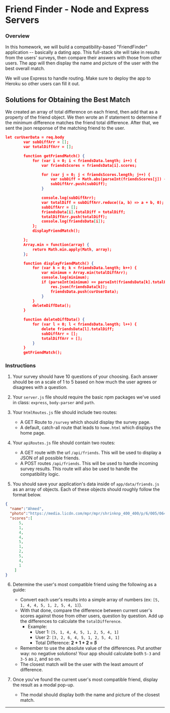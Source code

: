 # Friend Finder - Node and Express Servers

### Overview

In this homework, we will build a compatibility-based "FriendFinder" application -- basically a dating app. This full-stack site will take in results from the users' surveys, then compare their answers with those from other users. The app will then display the name and picture of the user with the best overall match. 

We will use Express to handle routing. Make sure to deploy the app to Heroku so other users can fill it out.

## Solutions for Obtaining the Best Match

We created an array of total difference on each friend, then add that as a property of the friend object.
We then wrote an if statement to determine if the minimum difference matches the friend total difference.
After that, we sent the json response of the matching friend to the user.

```json
let curUserData = req.body
        var subDiffArr = [];
        var totalDiffArr = [];

        function getFriendMatch() {
            for (var i = 0; i < friendsData.length; i++) {
                var friendsScores = friendsData[i].scores;

                for (var j = 0; j < friendsScores.length; j++) {
                    var subDiff = Math.abs(parseInt(friendsScores[j]) - parseInt(curUserData.scores[j]));
                    subDiffArr.push(subDiff);
                }

                console.log(subDiffArr);
                var totalDiff = subDiffArr.reduce((a, b) => a + b, 0);
                subDiffArr = [];
                friendsData[i].totalDiff = totalDiff;
                totalDiffArr.push(totalDiff);
                console.log(friendsData[i]);
            };
            displayFriendMatch();

        };
        Array.min = function(array) {
            return Math.min.apply(Math, array);
        };

        function displayFriendMatch() {
            for (var k = 0; k < friendsData.length; k++) {
                var minimum = Array.min(totalDiffArr);
                console.log(minimum);
                if (parseInt(minimum) == parseInt(friendsData[k].totalDiff)) {
                    res.json(friendsData[k]);
                    friendsData.push(curUserData);
                }
            }
			deleteDiffData();
        }

        function deleteDiffData() {
            for (var l = 0; l < friendsData.length; l++) {
                delete friendsData[l].totalDiff;
                subDiffArr = [];
                totalDiffArr = [];
            }
        }
        getFriendMatch();
```

### Instructions
 
1. Your survey should have 10 questions of your choosing. Each answer should be on a scale of 1 to 5 based on how much the user agrees or disagrees with a question.

2. Your `server.js` file should require the basic npm packages we've used in class: `express`, `body-parser` and `path`.

3. Your `htmlRoutes.js` file should include two routes:

   * A GET Route to `/survey` which should display the survey page.
   * A default, catch-all route that leads to `home.html` which displays the home page. 

4. Your `apiRoutes.js` file should contain two routes:

   * A GET route with the url `/api/friends`. This will be used to display a JSON of all possible friends.
   * A POST routes `/api/friends`. This will be used to handle incoming survey results. This route will also be used to handle the compatibility logic. 

5. You should save your application's data inside of `app/data/friends.js` as an array of objects. Each of these objects should roughly follow the format below.

```json
{
  "name":"Ahmed",
  "photo":"https://media.licdn.com/mpr/mpr/shrinknp_400_400/p/6/005/064/1bd/3435aa3.jpg",
  "scores":[
      5,
      1,
      4,
      4,
      5,
      1,
      2,
      5,
      4,
      1
    ]
}
```

6. Determine the user's most compatible friend using the following as a guide:

   * Convert each user's results into a simple array of numbers (ex: `[5, 1, 4, 4, 5, 1, 2, 5, 4, 1]`).
   * With that done, compare the difference between current user's scores against those from other users, question by question. Add up the differences to calculate the `totalDifference`.
     * Example: 
       * User 1: `[5, 1, 4, 4, 5, 1, 2, 5, 4, 1]`
       * User 2: `[3, 2, 6, 4, 5, 1, 2, 5, 4, 1]`
       * Total Difference: **2 + 1 + 2 =** **_5_**
   * Remember to use the absolute value of the differences. Put another way: no negative solutions! Your app should calculate both `5-3` and `3-5` as `2`, and so on. 
   * The closest match will be the user with the least amount of difference.

7. Once you've found the current user's most compatible friend, display the result as a modal pop-up.
   * The modal should display both the name and picture of the closest match. 

- - -